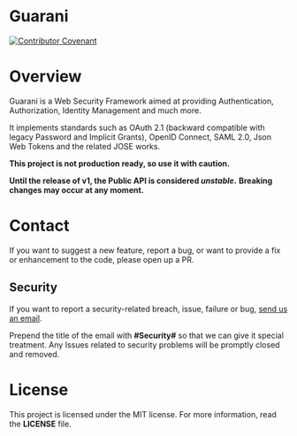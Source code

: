 # Guarani

[![Contributor Covenant](https://img.shields.io/badge/Contributor%20Covenant-2.0-4baaaa.svg)](CODE_OF_CONDUCT.md)

# Overview

Guarani is a Web Security Framework aimed at providing Authentication,
Authorization, Identity Management and much more.

It implements standards such as OAuth 2.1
(backward compatible with legacy Password and Implicit Grants),
OpenID Connect, SAML 2.0, Json Web Tokens and the related JOSE works.

**This project is not production ready, so use it with caution.**

**Until the release of v1, the Public API is considered _unstable_.**
**Breaking changes may occur at any moment.**

# Contact

If you want to suggest a new feature, report a bug, or want to provide
a fix or enhancement to the code, please open up a PR.

## Security

If you want to report a security-related breach, issue, failure or bug,
[send us an email](mailto:guaranijs@gmail.com).

Prepend the title of the email with **#Security#**
so that we can give it special treatment.
Any Issues related to security problems will be promptly closed and removed.

# License

This project is licensed under the MIT license.
For more information, read the **LICENSE** file.
